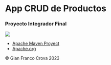 # App CRUD de Productos

### Proyecto Integrador Final

<img src="https://maven.apache.org/images/maven-logo-black-on-white.png">

<ul>
  <li><a href="https://maven.apache.org/archetypes/maven-archetype-webapp/" target="_blank">Apache Maven Proyect<a/></li>
  <li><a href="https://www.apache.org/" target="_blank">Apache.org<a/></li>
</ul>




<p>&copy Gian Franco Crova 2023</p>

